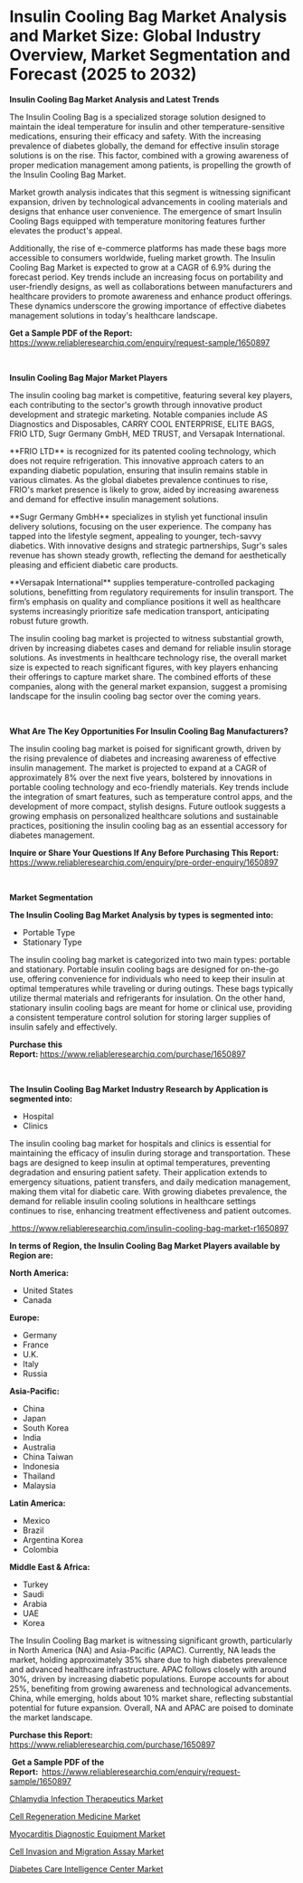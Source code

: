 <p><h1>Insulin Cooling Bag Market Analysis and Market Size: Global Industry Overview, Market Segmentation and Forecast (2025 to 2032)</h1></p><p><strong>Insulin Cooling Bag Market Analysis and Latest Trends</strong></p>
<p><p>The Insulin Cooling Bag is a specialized storage solution designed to maintain the ideal temperature for insulin and other temperature-sensitive medications, ensuring their efficacy and safety. With the increasing prevalence of diabetes globally, the demand for effective insulin storage solutions is on the rise. This factor, combined with a growing awareness of proper medication management among patients, is propelling the growth of the Insulin Cooling Bag Market.</p><p>Market growth analysis indicates that this segment is witnessing significant expansion, driven by technological advancements in cooling materials and designs that enhance user convenience. The emergence of smart Insulin Cooling Bags equipped with temperature monitoring features further elevates the product's appeal.</p><p>Additionally, the rise of e-commerce platforms has made these bags more accessible to consumers worldwide, fueling market growth. The Insulin Cooling Bag Market is expected to grow at a CAGR of 6.9% during the forecast period. Key trends include an increasing focus on portability and user-friendly designs, as well as collaborations between manufacturers and healthcare providers to promote awareness and enhance product offerings. These dynamics underscore the growing importance of effective diabetes management solutions in today's healthcare landscape.</p></p>
<p><strong>Get a Sample PDF of the Report:&nbsp;</strong> <a href="https://www.reliableresearchiq.com/enquiry/request-sample/1650897?utm_campaign=1876&utm_medium=2&utm_source=Github&utm_content=ia&utm_term=03032025&utm_id=insulin-cooling-bag">https://www.reliableresearchiq.com/enquiry/request-sample/1650897</a></p>
<p>&nbsp;</p>
<p><strong>Insulin Cooling Bag Major Market Players</strong></p>
<p><p>The insulin cooling bag market is competitive, featuring several key players, each contributing to the sector's growth through innovative product development and strategic marketing. Notable companies include AS Diagnostics and Disposables, CARRY COOL ENTERPRISE, ELITE BAGS, FRIO LTD, Sugr Germany GmbH, MED TRUST, and Versapak International.</p><p>**FRIO LTD** is recognized for its patented cooling technology, which does not require refrigeration. This innovative approach caters to an expanding diabetic population, ensuring that insulin remains stable in various climates. As the global diabetes prevalence continues to rise, FRIO's market presence is likely to grow, aided by increasing awareness and demand for effective insulin management solutions.</p><p>**Sugr Germany GmbH** specializes in stylish yet functional insulin delivery solutions, focusing on the user experience. The company has tapped into the lifestyle segment, appealing to younger, tech-savvy diabetics. With innovative designs and strategic partnerships, Sugr's sales revenue has shown steady growth, reflecting the demand for aesthetically pleasing and efficient diabetic care products.</p><p>**Versapak International** supplies temperature-controlled packaging solutions, benefitting from regulatory requirements for insulin transport. The firm’s emphasis on quality and compliance positions it well as healthcare systems increasingly prioritize safe medication transport, anticipating robust future growth.</p><p>The insulin cooling bag market is projected to witness substantial growth, driven by increasing diabetes cases and demand for reliable insulin storage solutions. As investments in healthcare technology rise, the overall market size is expected to reach significant figures, with key players enhancing their offerings to capture market share. The combined efforts of these companies, along with the general market expansion, suggest a promising landscape for the insulin cooling bag sector over the coming years.</p></p>
<p>&nbsp;</p>
<p><strong>What Are The Key Opportunities For Insulin Cooling Bag Manufacturers?</strong></p>
<p><p>The insulin cooling bag market is poised for significant growth, driven by the rising prevalence of diabetes and increasing awareness of effective insulin management. The market is projected to expand at a CAGR of approximately 8% over the next five years, bolstered by innovations in portable cooling technology and eco-friendly materials. Key trends include the integration of smart features, such as temperature control apps, and the development of more compact, stylish designs. Future outlook suggests a growing emphasis on personalized healthcare solutions and sustainable practices, positioning the insulin cooling bag as an essential accessory for diabetes management.</p></p>
<p><strong>Inquire or Share Your Questions If Any Before Purchasing This Report:</strong> <a href="https://www.reliableresearchiq.com/enquiry/pre-order-enquiry/1650897?utm_campaign=1876&utm_medium=2&utm_source=Github&utm_content=ia&utm_term=03032025&utm_id=insulin-cooling-bag">https://www.reliableresearchiq.com/enquiry/pre-order-enquiry/1650897</a></p>
<p>&nbsp;</p>
<p><strong>Market Segmentation</strong></p>
<p><strong>The Insulin Cooling Bag Market Analysis by types is segmented into:</strong></p>
<p><ul><li>Portable Type</li><li>Stationary Type</li></ul></p>
<p><p>The insulin cooling bag market is categorized into two main types: portable and stationary. Portable insulin cooling bags are designed for on-the-go use, offering convenience for individuals who need to keep their insulin at optimal temperatures while traveling or during outings. These bags typically utilize thermal materials and refrigerants for insulation. On the other hand, stationary insulin cooling bags are meant for home or clinical use, providing a consistent temperature control solution for storing larger supplies of insulin safely and effectively.</p></p>
<p><strong>Purchase this Report:&nbsp;</strong><a href="https://www.reliableresearchiq.com/purchase/1650897?utm_campaign=1876&utm_medium=2&utm_source=Github&utm_content=ia&utm_term=03032025&utm_id=insulin-cooling-bag">https://www.reliableresearchiq.com/purchase/1650897</a></p>
<p>&nbsp;</p>
<p><strong>The Insulin Cooling Bag Market Industry Research by Application is segmented into:</strong></p>
<p><ul><li>Hospital</li><li>Clinics</li></ul></p>
<p><p>The insulin cooling bag market for hospitals and clinics is essential for maintaining the efficacy of insulin during storage and transportation. These bags are designed to keep insulin at optimal temperatures, preventing degradation and ensuring patient safety. Their application extends to emergency situations, patient transfers, and daily medication management, making them vital for diabetic care. With growing diabetes prevalence, the demand for reliable insulin cooling solutions in healthcare settings continues to rise, enhancing treatment effectiveness and patient outcomes.</p></p>
<p><a href="https://www.reliableresearchiq.com/insulin-cooling-bag-market-r1650897?utm_campaign=1876&utm_medium=2&utm_source=Github&utm_content=ia&utm_term=03032025&utm_id=insulin-cooling-bag">&nbsp;https://www.reliableresearchiq.com/insulin-cooling-bag-market-r1650897</a></p>
<p><strong>In terms of Region, the Insulin Cooling Bag Market Players available by Region are:</strong></p>
<p>
    <p> <strong> North America: </strong>
        <ul>
            <li>United States</li>
            <li>Canada</li>
        </ul>
        </p> 
    <p> <strong> Europe: </strong>
        <ul>
            <li>Germany</li>
            <li>France</li>
            <li>U.K.</li>
            <li>Italy</li>
            <li>Russia</li>
        </ul>
        </p> 
    <p> <strong> Asia-Pacific: </strong>
        <ul>
            <li>China</li>
            <li>Japan</li>
            <li>South Korea</li>
            <li>India</li>
            <li>Australia</li>
            <li>China Taiwan</li>
            <li>Indonesia</li>
            <li>Thailand</li>
            <li>Malaysia</li>
        </ul>
        </p> 
    <p> <strong> Latin America: </strong>
        <ul>
            <li>Mexico</li>
            <li>Brazil</li>
            <li>Argentina Korea</li>
            <li>Colombia</li>
        </ul>
        </p> 
    <p> <strong> Middle East & Africa: </strong>
        <ul>
            <li>Turkey</li>
            <li>Saudi</li>
            <li>Arabia</li>
            <li>UAE</li>
            <li>Korea</li>
        </ul>
    </p>
    </p>
<p><p>The Insulin Cooling Bag market is witnessing significant growth, particularly in North America (NA) and Asia-Pacific (APAC). Currently, NA leads the market, holding approximately 35% share due to high diabetes prevalence and advanced healthcare infrastructure. APAC follows closely with around 30%, driven by increasing diabetic populations. Europe accounts for about 25%, benefiting from growing awareness and technological advancements. China, while emerging, holds about 10% market share, reflecting substantial potential for future expansion. Overall, NA and APAC are poised to dominate the market landscape.</p></p>
<p><strong>Purchase this Report: </strong><a href="https://www.reliableresearchiq.com/purchase/1650897?utm_campaign=1876&utm_medium=2&utm_source=Github&utm_content=ia&utm_term=03032025&utm_id=insulin-cooling-bag">https://www.reliableresearchiq.com/purchase/1650897</a></p>
<p>&nbsp;<strong>Get a Sample PDF of the Report:&nbsp;&nbsp;</strong><a href="https://www.reliableresearchiq.com/enquiry/request-sample/1650897?utm_campaign=1876&utm_medium=2&utm_source=Github&utm_content=ia&utm_term=03032025&utm_id=insulin-cooling-bag">https://www.reliableresearchiq.com/enquiry/request-sample/1650897</a></p>
<p><strong></strong></p>
<p><p><a href="https://github.com/gasiorgary79/Market-Research-Report-List-1/blob/main/chlamydia-infection-therapeutics-market.md?utm_campaign=1876&utm_medium=2&utm_source=Github&utm_content=ia&utm_term=03032025&utm_id=insulin-cooling-bag">Chlamydia Infection Therapeutics Market</a></p><p><a href="https://github.com/joubehobock75/Market-Research-Report-List-1/blob/main/cell-regeneration-medicine-market.md?utm_campaign=1876&utm_medium=2&utm_source=Github&utm_content=ia&utm_term=03032025&utm_id=insulin-cooling-bag">Cell Regeneration Medicine Market</a></p><p><a href="https://github.com/supashcriana/Market-Research-Report-List-1/blob/main/myocarditis-diagnostic-equipment-market.md?utm_campaign=1876&utm_medium=2&utm_source=Github&utm_content=ia&utm_term=03032025&utm_id=insulin-cooling-bag">Myocarditis Diagnostic Equipment Market</a></p><p><a href="https://github.com/PeterParrish5/Market-Research-Report-List-7/blob/main/cell-invasion-and-migration-assay-market.md?utm_campaign=1876&utm_medium=2&utm_source=Github&utm_content=ia&utm_term=03032025&utm_id=insulin-cooling-bag">Cell Invasion and Migration Assay Market</a></p><p><a href="https://github.com/ozolsgasko02/Market-Research-Report-List-1/blob/main/diabetes-care-intelligence-center-market.md?utm_campaign=1876&utm_medium=2&utm_source=Github&utm_content=ia&utm_term=03032025&utm_id=insulin-cooling-bag">Diabetes Care Intelligence Center Market</a></p></p>